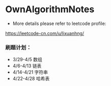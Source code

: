 # OwnAlgorithmNotes

+ More details please refer to leetcode profile: 

https://leetcode-cn.com/u/lixuanhng/

### 刷题计划：

+ 3/29-4/5  数组
+ 4/6-4/13  链表
+ 4/14-4/21 字符串
+ 4/22-4/28 哈希表

